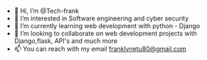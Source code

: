 - 👋 Hi, I’m @Tech-frank
- 👀 I’m interested in Software engineering and cyber security
- 🌱 I’m currently learning web development with python - Django
- 💞️ I’m looking to collaborate on web development projects with Django,flask, API's and much more
- 📫 You can reach with my email franklynetu80@gmail.com

<!---
Tech-frank/Tech-frank is a ✨ special ✨ repository because its `README.md` (this file) appears on your GitHub profile.
You can click the Preview link to take a look at your changes.
--->
